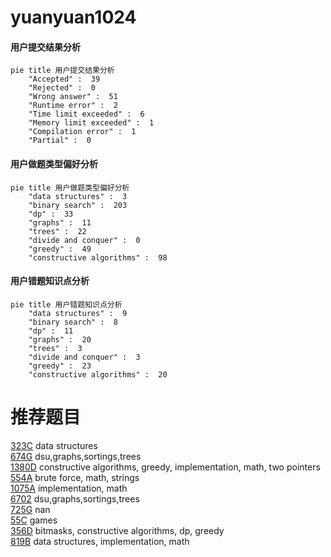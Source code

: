 # yuanyuan1024

<!-- tabs:start -->



#### **用户提交结果分析**

```mermaid
pie title 用户提交结果分析
    "Accepted" :  39
    "Rejected" :  0
    "Wrong answer" :  51
    "Runtime error" :  2
    "Time limit exceeded" :  6
    "Memory limit exceeded" :  1
    "Compilation error" :  1
    "Partial" :  0
```

#### **用户做题类型偏好分析**

```mermaid
pie title 用户做题类型偏好分析
    "data structures" :  3
    "binary search" :  203
    "dp" :  33
    "graphs" :  11
    "trees" :  22
    "divide and conquer" :  0
    "greedy" :  49
    "constructive algorithms" :  98
```
#### **用户错题知识点分析**

```mermaid
pie title 用户错题知识点分析
    "data structures" :  9
    "binary search" :  8
    "dp" :  11
    "graphs" :  20
    "trees" :  3
    "divide and conquer" :  3
    "greedy" :  23
    "constructive algorithms" :  20
```



<!-- tabs:end -->
# 推荐题目
[323C](https://codeforces.com/contest/323/problem/C)		data structures		  
[674G](https://codeforces.com/contest/674/problem/G)		dsu,graphs,sortings,trees		  
[1380D](https://codeforces.com/contest/1380/problem/D)		constructive algorithms,
                        greedy,
                        implementation,
                        math,
                        two pointers		  
[554A](https://codeforces.com/contest/554/problem/A)		brute force,
                        math,
                        strings		  
[1075A](https://codeforces.com/contest/1075/problem/A)		implementation,
                        math		  
[6702](https://codeforces.com/contest/670/problem/2)		dsu,graphs,sortings,trees		  
[725G](https://codeforces.com/contest/725/problem/G)		nan		  
[55C](https://codeforces.com/contest/55/problem/C)		games		  
[356D](https://codeforces.com/contest/356/problem/D)		bitmasks,
                        constructive algorithms,
                        dp,
                        greedy		  
[819B](https://codeforces.com/contest/819/problem/B)		data structures,
                        implementation,
                        math		  
